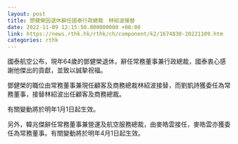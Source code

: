 ```yaml
---
layout: post
title: 鄧健榮因退休辭任國泰行政總裁　林紹波接替
date: 2022-11-09 12:15:50.000000000 +08:00
link: https://news.rthk.hk/rthk/ch/component/k2/1674830-20221109.htm
categories: rthk
---
```


國泰航空公布，現年64歲的鄧健榮退休，辭任常務董事兼行政總裁，國泰衷心感謝他傑出的貢獻，並致以誠摯祝福。

鄧健榮的職位由常務董事兼現任顧客及商務總裁林紹波接替，而劉凱詩獲委任為常務董事，接替林紹波出任顧客及商務總裁。

有關變動將於明年1月1日起生效。

另外，韓兆傑辭任常務董事兼營運及航空服務總裁，由麥皓雲接任，麥皓雲亦獲委任為常務董事。有關變動將於明年4月1日起生效。
